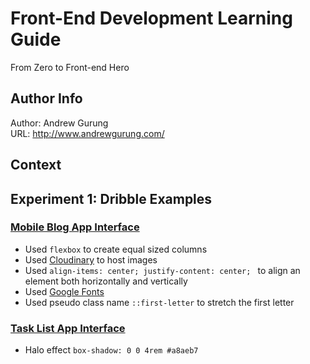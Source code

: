 # Front-End Development Learning Guide
From Zero to Front-end Hero

Author Info
-----------
Author: Andrew Gurung <br>
URL: http://www.andrewgurung.com/

Context
-----------------
## Experiment 1: Dribble Examples

### [Mobile Blog App Interface](https://codepen.io/andrewgurung/full/rwEOaP/)
- Used `flexbox` to create equal sized columns
- Used [Cloudinary](cloudinary.com) to host images
- Used `align-items: center; justify-content: center; ` to align an element both horizontally and vertically
- Used [Google Fonts](https://fonts.google.com/)
- Used pseudo class name `::first-letter` to stretch the first letter


### [Task List App Interface](https://codepen.io/andrewgurung/pen/yXdRjP)
- Halo effect `box-shadow: 0 0 4rem #a8aeb7`
